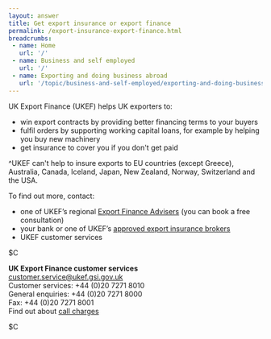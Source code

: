 ```yaml
---
layout: answer
title: Get export insurance or export finance
permalink: /export-insurance-export-finance.html
breadcrumbs:
 - name: Home
   url: '/'
 - name: Business and self employed
   url: '/'
 - name: Exporting and doing business abroad
   url: '/topic/business-and-self-employed/exporting-and-doing-business-abroad.html'
---
```


UK Export Finance (UKEF) helps UK exporters to: 

- win export contracts by providing better financing terms to your buyers
- fulfil orders by supporting working capital loans, for example by helping you buy new machinery
- get insurance to cover you if you don't get paid

^UKEF can't help to insure exports to EU countries (except Greece), Australia, Canada, Iceland, Japan, New Zealand, Norway, Switzerland and the USA.


To find out more, contact:

- one of UKEF’s regional [Export Finance Advisers](https://www.gov.uk/government/publications/uk-regional-export-finance-advisors) (you can book a free consultation)
- your bank or one of UKEF’s [approved export insurance brokers](https://www.gov.uk/government/publications/uk-export-finance-insurance-list-of-approved-brokers/export-insurance-approved-brokers)  
- UKEF customer services

$C

**UK Export Finance customer services**   
<customer.service@ukef.gsi.gov.uk>   
Customer services: +44 (0)20 7271 8010   
General enquiries: +44 (0)20 7271 8000   
Fax: +44 (0)20 7271 8001  
Find out about [call charges](/call-charges) 

$C

